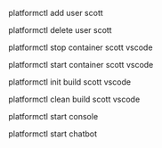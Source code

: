 platformctl add    user scott

platformctl delete user scott


platformctl stop container scott vscode

platformctl start container scott vscode


platformctl init build scott vscode

platformctl clean build scott vscode

platformctl start console

platformctl start chatbot